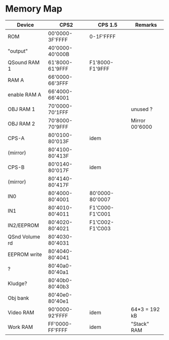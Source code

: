 # Memory Map

Device          |    CPS2          |   CPS 1.5        | Remarks
----------------|------------------|------------------|-----------
 ROM            | 00'0000-3F'FFFF  |   0-1F'FFFF      |
 "output"       | 40'0000-40'000B  |                  |
 QSound RAM 1   | 61'8000-61'9FFF  | F1'8000-F1'9FFF  |
 RAM A          | 66'0000-66'3FFF  |                  |
 enable RAM A   | 66'4000-66'4001  |                  |
 OBJ RAM 1      | 70'0000-70'1FFF  |                  | unused ?
 OBJ RAM 2      | 70'8000-70'9FFF  |                  | Mirror 00'6000
 CPS-A          | 80'0100-80'013F  | idem             |
  (mirror)      | 80'4100-80'413F  |                  |
 CPS-B          | 80'0140-80'017F  | idem             |
  (mirror)      | 80'4140-80'417F  |                  |
 IN0            | 80'4000-80'4001  | 80'0000-80'0007  |
 IN1            | 80'4010-80'4011  | F1'C000-F1'C001  |
 IN2/EEPROM     | 80'4020-80'4021  | F1'C002-F1'C003  |
 QSnd Volume rd | 80'4030-80'4031  |                  |
 EEPROM write   | 80'4040-80'4041  |                  |
 ?              | 80'40a0-80'40a1  |                  |
 Kludge?        | 80'40b0-80'40b3  |                  |
 Obj bank       | 80'40e0-80'40e1  |                  |
 Video RAM      | 90'0000-92'FFFF  | idem             | 64*3 = 192 kB
 Work  RAM      | FF'0000-FF'FFFF  | idem             | "Stack" RAM